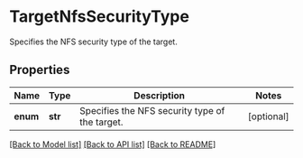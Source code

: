 # TargetNfsSecurityType

Specifies the NFS security type of the target.

## Properties
Name | Type | Description | Notes
------------ | ------------- | ------------- | -------------
**enum** | **str** | Specifies the NFS security type of the target. | [optional] 

[[Back to Model list]](../README.md#documentation-for-models) [[Back to API list]](../README.md#documentation-for-api-endpoints) [[Back to README]](../README.md)


